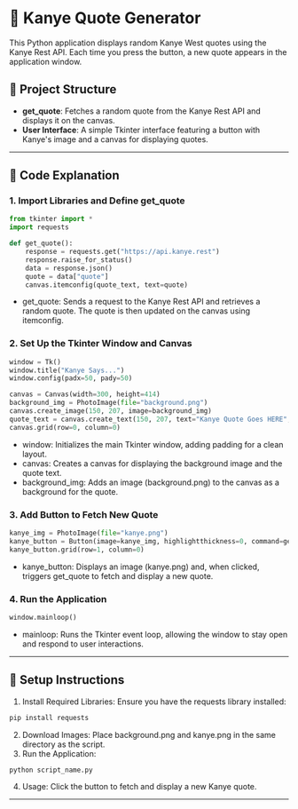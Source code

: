 # 🎤 Kanye Quote Generator
This Python application displays random Kanye West quotes using the Kanye Rest API. Each time you press the button, a new quote appears in the application window.

## 📂 Project Structure
- **get_quote**: Fetches a random quote from the Kanye Rest API and displays it on the canvas.
- **User Interface**: A simple Tkinter interface featuring a button with Kanye's image and a canvas for displaying quotes.
---
## 🔧 Code Explanation
### 1. Import Libraries and Define get_quote
```python
from tkinter import *
import requests

def get_quote():
    response = requests.get("https://api.kanye.rest")
    response.raise_for_status()
    data = response.json()
    quote = data["quote"]
    canvas.itemconfig(quote_text, text=quote)
```
- get_quote: Sends a request to the Kanye Rest API and retrieves a random quote. The quote is then updated on the canvas using itemconfig.
### 2. Set Up the Tkinter Window and Canvas
```python
window = Tk()
window.title("Kanye Says...")
window.config(padx=50, pady=50)

canvas = Canvas(width=300, height=414)
background_img = PhotoImage(file="background.png")
canvas.create_image(150, 207, image=background_img)
quote_text = canvas.create_text(150, 207, text="Kanye Quote Goes HERE", width=250, font=("Arial", 30, "bold"), fill="white")
canvas.grid(row=0, column=0)
```
- window: Initializes the main Tkinter window, adding padding for a clean layout.
- canvas: Creates a canvas for displaying the background image and the quote text.
- background_img: Adds an image (background.png) to the canvas as a background for the quote.
### 3. Add Button to Fetch New Quote
```python
kanye_img = PhotoImage(file="kanye.png")
kanye_button = Button(image=kanye_img, highlightthickness=0, command=get_quote)
kanye_button.grid(row=1, column=0)
```
- kanye_button: Displays an image (kanye.png) and, when clicked, triggers get_quote to fetch and display a new quote.
### 4. Run the Application
```python
window.mainloop()
```
- mainloop: Runs the Tkinter event loop, allowing the window to stay open and respond to user interactions.
---
## 📝 Setup Instructions
1. Install Required Libraries: Ensure you have the requests library installed:
```bash
pip install requests
```
2. Download Images: Place background.png and kanye.png in the same directory as the script.
3. Run the Application:
```bash
python script_name.py
```
4. Usage: Click the button to fetch and display a new Kanye quote.
---
